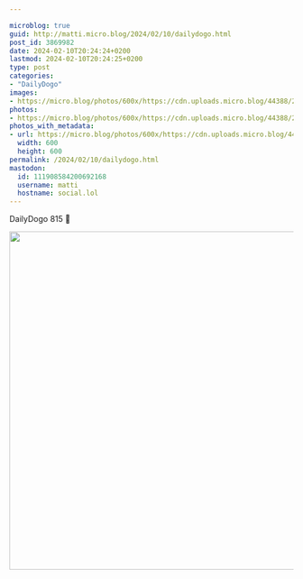 ```yaml
---

microblog: true
guid: http://matti.micro.blog/2024/02/10/dailydogo.html
post_id: 3869982
date: 2024-02-10T20:24:24+0200
lastmod: 2024-02-10T20:24:25+0200
type: post
categories:
- "DailyDogo"
images:
- https://micro.blog/photos/600x/https://cdn.uploads.micro.blog/44388/2024/71c50fcc421b4162bc83943cda82bcd9.jpg
photos:
- https://micro.blog/photos/600x/https://cdn.uploads.micro.blog/44388/2024/71c50fcc421b4162bc83943cda82bcd9.jpg
photos_with_metadata:
- url: https://micro.blog/photos/600x/https://cdn.uploads.micro.blog/44388/2024/71c50fcc421b4162bc83943cda82bcd9.jpg
  width: 600
  height: 600
permalink: /2024/02/10/dailydogo.html
mastodon:
  id: 111908584200692168
  username: matti
  hostname: social.lol
---
```

DailyDogo 815 🐶

<img src="https://micro.blog/photos/600x/https://blog.martin-haehnel.de/uploads/2024/71c50fcc421b4162bc83943cda82bcd9.jpg" width="600" height="600" alt="" />
